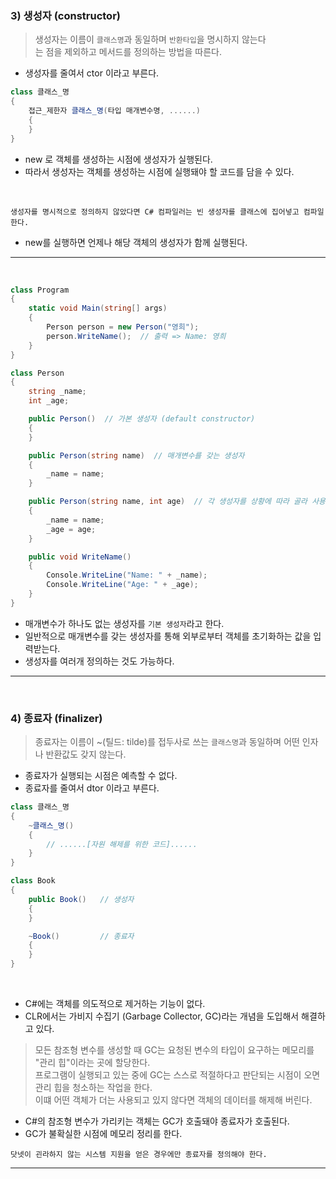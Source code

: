 ### 3) 생성자 (constructor)
> 생성자는 이름이 `클래스명`과 동일하며 `반환타입`을 명시하지 않는다    
> 는 점을 제외하고 메서드를 정의하는 방법을 따른다.
- 생성자를 줄여서 ctor 이라고 부른다.

```csharp
class 클래스_명
{
    접근_제한자 클래스_명(타입 매개변수명, ......)
    {
    }
}
```
- new 로 객체를 생성하는 시점에 생성자가 실행된다.
- 따라서 생성자는 객체를 생성하는 시점에 실행돼야 할 코드를 담을 수 있다.
<br>

```
생성자를 명시적으로 정의하지 않았다면 C# 컴파일러는 빈 생성자를 클래스에 집어넣고 컴파일한다.
```
- new를 실행하면 언제나 해당 객체의 생성자가 함께 실행된다.

****
<br>

```csharp
class Program
{
    static void Main(string[] args)
    {
        Person person = new Person("영희");
        person.WriteName();  // 출력 => Name: 영희
    }
}

class Person
{
    string _name;
    int _age;

    public Person()  // 가본 생성자 (default constructor)
    {
    }

    public Person(string name)  // 매개변수를 갖는 생성자
    {
        _name = name;
    }

    public Person(string name, int age)  // 각 생성자를 상황에 따라 골라 사용
    {
        _name = name;
        _age = age;
    }

    public void WriteName()
    {
        Console.WriteLine("Name: " + _name);
        Console.WriteLine("Age: " + _age);
    }
}
```
- 매개변수가 하나도 없는 생성자를 `기본 생성자`라고 한다.
- 일반적으로 매개변수를 갖는 생성자를 통해 외부로부터 객체를 초기화하는 값을 입력받는다.
- 생성자를 여러개 정의하는 것도 가능하다.

****
<br>

### 4) 종료자 (finalizer)
> 종료자는 이름이 ~(틸드: tilde)를 접두사로 쓰는 `클래스명`과 동일하며 어떤 인자나 반환값도 갖지 않는다.
- 종료자가 실행되는 시점은 예측할 수 없다.
- 종료자를 줄여서 dtor 이라고 부른다.

```csharp
class 클래스_명
{
    ~클래스_명()
    {
        // ......[자원 해제를 위한 코드]......
    }
}
```
```csharp
class Book
{
    public Book()   // 생성자
    {
    }

    ~Book()         // 종료자
    {
    }
}
```
<br>

- C#에는 객체를 의도적으로 제거하는 기능이 없다.
- CLR에서는 가비지 수집기 (Garbage Collector, GC)라는 개념을 도입해서 해결하고 있다.

> 모든 참조형 변수를 생성할 때 GC는 요청된 변수의 타입이 요구하는 메모리를 "관리 힙"이라는 곳에 할당한다.    
> 프로그램이 실행되고 있는 중에 GC는 스스로 적절하다고 판단되는 시점이 오면 관리 힙을 청소하는 작업을 한다.    
> 이떄 어떤 객체가 더는 사용되고 있지 않다면 객체의 데이터를 해제해 버린다.
- C#의 참조형 변수가 가리키는 객체는 GC가 호출돼야 종료자가 호출된다.
- GC가 불확실한 시점에 메모리 정리를 한다.

```
닷넷이 괸라하지 않는 시스템 지원을 얻은 경우에만 종료자를 정의해야 한다.
```

****
<br>
